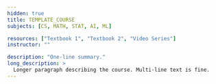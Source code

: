 ```yaml
---
hidden: true
title: TEMPLATE_COURSE
subjects: [CS, MATH, STAT, AI, ML]

resources: ["Textbook 1", "Textbook 2", "Video Series"]
instructor: ""

description: "One-line summary."
long_description: >
  Longer paragraph describing the course. Multi-line text is fine.
---
```

